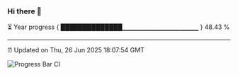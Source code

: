 ### Hi there 👋

⏳ Year progress { ██████████████▁▁▁▁▁▁▁▁▁▁▁▁▁▁▁▁ } 48.43 %

---

⏰ Updated on Thu, 26 Jun 2025 18:07:54 GMT

![Progress Bar CI](https://github.com/liununu/liununu/workflows/Progress%20Bar%20CI/badge.svg)
